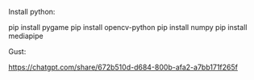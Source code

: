 Install python:

pip install pygame
pip install opencv-python
pip install numpy
pip install mediapipe

Gust:

https://chatgpt.com/share/672b510d-d684-800b-afa2-a7bb171f265f
